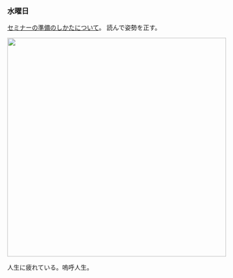 ### 水曜日

[セミナーの準備のしかたについて](https://www.ms.u-tokyo.ac.jp/~yasuyuki/sem.htm)。
読んで姿勢を正す。

<img src="https://i.imgur.com/SBGUked.jpeg" width="500">

人生に疲れている。嗚呼人生。